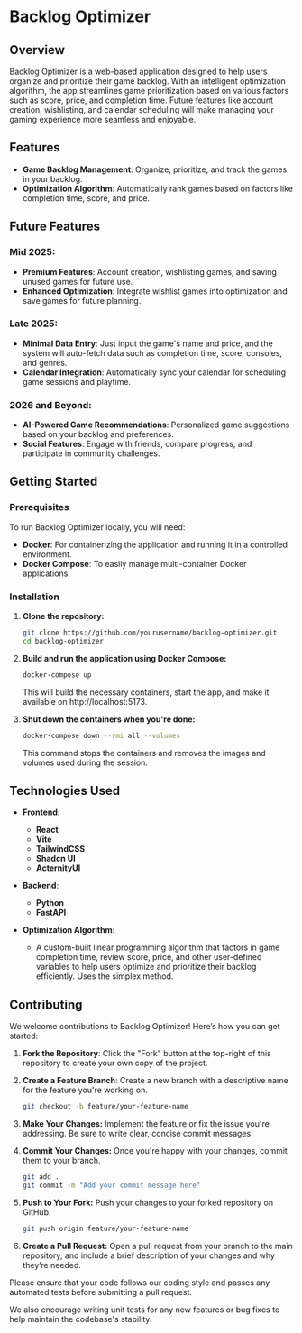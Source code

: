 # Backlog Optimizer

## Overview

Backlog Optimizer is a web-based application designed to help users organize and prioritize their game backlog. With an intelligent optimization algorithm, the app streamlines game prioritization based on various factors such as score, price, and completion time. Future features like account creation, wishlisting, and calendar scheduling will make managing your gaming experience more seamless and enjoyable.

## Features

- **Game Backlog Management**: Organize, prioritize, and track the games in your backlog.
- **Optimization Algorithm**: Automatically rank games based on factors like completion time, score, and price.

## Future Features

### Mid 2025:
- **Premium Features**: Account creation, wishlisting games, and saving unused games for future use.
- **Enhanced Optimization**: Integrate wishlist games into optimization and save games for future planning.

### Late 2025:
- **Minimal Data Entry**: Just input the game's name and price, and the system will auto-fetch data such as completion time, score, consoles, and genres.
- **Calendar Integration**: Automatically sync your calendar for scheduling game sessions and playtime.

### 2026 and Beyond:
- **AI-Powered Game Recommendations**: Personalized game suggestions based on your backlog and preferences.
- **Social Features**: Engage with friends, compare progress, and participate in community challenges.

## Getting Started

### Prerequisites
To run Backlog Optimizer locally, you will need:

- **Docker**: For containerizing the application and running it in a controlled environment.
- **Docker Compose**: To easily manage multi-container Docker applications.

### Installation

1. **Clone the repository:**

   ```bash
   git clone https://github.com/yourusername/backlog-optimizer.git
   cd backlog-optimizer
   ```

2. **Build and run the application using Docker Compose:**
   ```bash
   docker-compose up
   ```
   This will build the necessary containers, start the app, and make it available on http://localhost:5173.

3. **Shut down the containers when you're done:**
   ```bash
   docker-compose down --rmi all --volumes
   ```
   This command stops the containers and removes the images and volumes used during the session.

## Technologies Used

- **Frontend**:
  - **React**
  - **Vite**
  - **TailwindCSS**
  - **Shadcn UI**
  - **ActernityUI**
  
- **Backend**:
  - **Python**
  - **FastAPI**
  
- **Optimization Algorithm**:
  - A custom-built linear programming algorithm that factors in game completion time, review score, price, and other user-defined variables to help users optimize and prioritize their backlog efficiently. Uses the simplex method.

## Contributing

We welcome contributions to Backlog Optimizer! Here’s how you can get started:

1. **Fork the Repository**: Click the "Fork" button at the top-right of this repository to create your own copy of the project.

2. **Create a Feature Branch**: Create a new branch with a descriptive name for the feature you're working on.
   ```bash
   git checkout -b feature/your-feature-name
   ```

3. **Make Your Changes:** Implement the feature or fix the issue you're addressing. Be sure to write clear, concise commit messages.

4. **Commit Your Changes:** Once you're happy with your changes, commit them to your branch.
   ```bash
   git add .
   git commit -m "Add your commit message here"
   ```

5. **Push to Your Fork:** Push your changes to your forked repository on GitHub.
   ```bash
   git push origin feature/your-feature-name
   ```

6. **Create a Pull Request:** Open a pull request from your branch to the main repository, and include a brief description of your changes and why they’re needed.

Please ensure that your code follows our coding style and passes any automated tests before submitting a pull request.

We also encourage writing unit tests for any new features or bug fixes to help maintain the codebase's stability.
